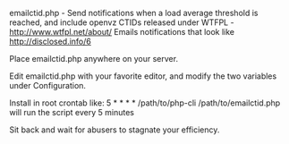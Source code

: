 emailctid.php - Send notifications when a load average threshold is reached, and include openvz CTIDs
released under WTFPL - http://www.wtfpl.net/about/
Emails notifications that look like http://disclosed.info/6

Place emailctid.php anywhere on your server.

Edit emailctid.php with your favorite editor, and modify the two variables under Configuration.

Install in root crontab like:
5 * * * * /path/to/php-cli /path/to/emailctid.php
will run the script every 5 minutes

Sit back and wait for abusers to stagnate your efficiency.
